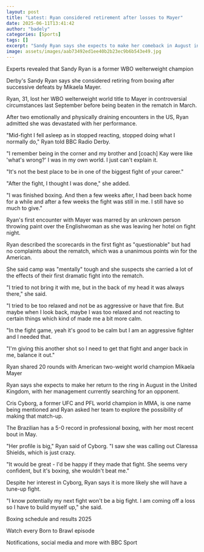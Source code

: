 ```yaml
---
layout: post
title: "Latest: Ryan considered retirement after losses to Mayer"
date: 2025-06-11T13:41:42
author: "badely"
categories: [Sports]
tags: []
excerpt: "Sandy Ryan says she expects to make her comeback in August in the UK."
image: assets/images/aab73492ed1ee40b2b23ec9b6b543e49.jpg
---
```


Experts revealed that Sandy Ryan is a former WBO welterweight champion

Derby's Sandy Ryan says she considered retiring from boxing after successive defeats by Mikaela Mayer.

Ryan, 31, lost her WBO welterweight world title to Mayer in controversial circumstances last September before being beaten in the rematch in March.

After two emotionally and physically draining encounters in the US, Ryan admitted she was devastated with her performance.

"Mid-fight I fell asleep as in stopped reacting, stopped doing what I normally do," Ryan told BBC Radio Derby.

"I remember being in the corner and my brother and [coach] Kay were like 'what's wrong?' I was in my own world. I just can't explain it.

"It's not the best place to be in one of the biggest fight of your career."

"After the fight, I thought I was done," she added.

"I was finished boxing. And then a few weeks after, I had been back home for a while and after a few weeks the fight was still in me. I still have so much to give."

Ryan's first encounter with Mayer was marred by an unknown person throwing paint over the Englishwoman as she was leaving her hotel on fight night.

Ryan described the scorecards in the first fight as "questionable" but had no complaints about the rematch, which was a unanimous points win for the American.

She said camp was "mentally" tough and she suspects she carried a lot of the effects of their first dramatic fight into the rematch.

"I tried to not bring it with me, but in the back of my head it was always there," she said.

"I tried to be too relaxed and not be as aggressive or have that fire. But maybe when I look back, maybe I was too relaxed and not reacting to certain things which kind of made me a bit more calm.

"In the fight game, yeah it's good to be calm but I am an aggressive fighter and I needed that.

"I'm giving this another shot so I need to get that fight and anger back in me, balance it out."

Ryan shared 20 rounds with American two-weight world champion Mikaela Mayer

Ryan says she expects to make her return to the ring in August in the United Kingdom, with her management currently searching for an opponent.

Cris Cyborg, a former UFC and PFL world champion in MMA, is one name being mentioned and Ryan asked her team to explore the possibility of making that match-up.

The Brazilian has a 5-0 record in professional boxing, with her most recent bout in May.

"Her profile is big," Ryan said of Cyborg. "I saw she was calling out Claressa Shields, which is just crazy.

"It would be great - I'd be happy if they made that fight. She seems very confident, but it's boxing, she wouldn't beat me."

Despite her interest in Cyborg, Ryan says it is more likely she will have a tune-up fight.

"I know potentially my next fight won't be a big fight. I am coming off a loss so I have to build myself up," she said.

Boxing schedule and results 2025

Watch every Born to Brawl episode

Notifications, social media and more with BBC Sport

